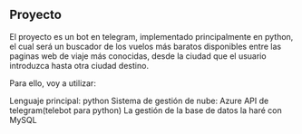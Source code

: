 ## Proyecto

El proyecto es un bot en telegram, implementado principalmente en python, el cual será un buscador de los vuelos más baratos disponibles entre las paginas web de viaje más conocidas, desde la ciudad que el usuario introduzca hasta otra ciudad destino.

Para ello, voy a utilizar:

Lenguaje principal: python
Sistema de gestión de nube: Azure
API de telegram(telebot para python)
La gestión de la base de datos la haré con MySQL
